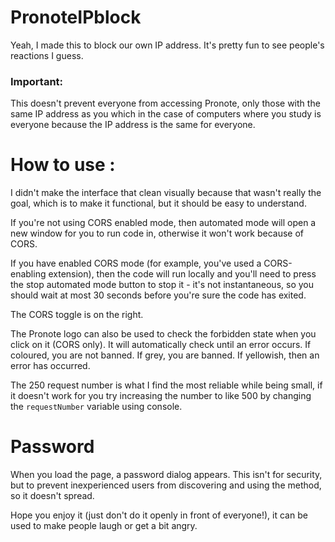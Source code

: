 # PronoteIPblock
Yeah, I made this to block our own IP address. It's pretty fun to see people's reactions I guess.

### Important:
This doesn't prevent everyone from accessing Pronote, only those with the same IP address as you which in the case of computers where you study is everyone because the IP address is the same for everyone.

# How to use :

I didn't make the interface that clean visually because that wasn't really the goal, which is to make it functional, but it should be easy to understand.

If you're not using CORS enabled mode, then automated mode will open a new window for you to run code in, otherwise it won't work because of CORS.

If you have enabled CORS mode (for example, you've used a CORS-enabling extension), then the code will run locally and you'll need to press the stop automated mode button to stop it - it's not instantaneous, so you should wait at most 30 seconds before you're sure the code has exited.

The CORS toggle is on the right.

The Pronote logo can also be used to check the forbidden state when you click on it (CORS only). It will automatically check until an error occurs. If coloured, you are not banned. If grey, you are banned. If yellowish, then an error has occurred.

The 250 request number is what I find the most reliable while being small, if it doesn't work for you try increasing the number to like 500 by changing the `requestNumber` variable using console.


# Password
When you load the page, a password dialog appears. This isn't for security, but to prevent inexperienced users from discovering and using the method, so it doesn't spread.

Hope you enjoy it (just don't do it openly in front of everyone!), it can be used to make people laugh or get a bit angry.
